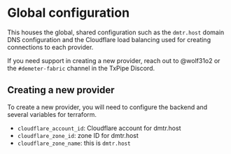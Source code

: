 # Global configuration

This houses the global, shared configuration such as the `dmtr.host` domain
DNS configuration and the Cloudflare load balancing used for creating
connections to each provider.

If you need support in creating a new provider, reach out to @wolf31o2 or the
`#demeter-fabric` channel in the TxPipe Discord.

## Creating a new provider

To create a new provider, you will need to configure the backend and several
variables for terraform.

- `cloudflare_account_id`: Cloudflare account for dmtr.host
- `cloudflare_zone_id`: zone ID for dmtr.host
- `cloudflare_zone_name`: this is `dmtr.host`
